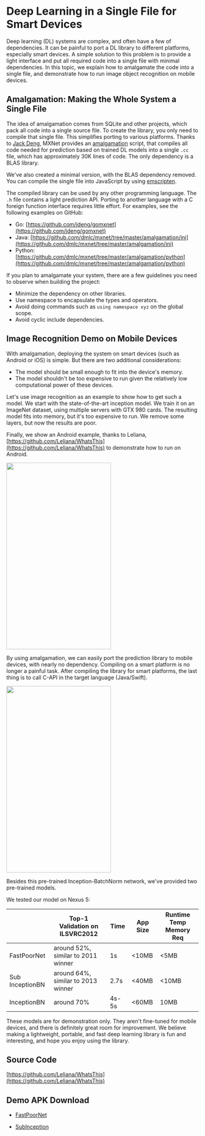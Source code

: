 # Deep Learning in a Single File for Smart Devices

Deep learning (DL) systems are complex, and often have a few of dependencies. It can be painful to port a DL library to different platforms, especially smart devices. A simple solution to this problem is to provide a light interface and put all required code into a single file with minimal dependencies. In this topic, we explain how to amalgamate the code into a single file, and demonstrate how to run image object recognition on mobile devices.

## Amalgamation: Making the Whole System a Single File

The idea of amalgamation comes from SQLite and other projects, which pack all code into a single source file. To create the library, you only need to compile that single file. This simplifies porting to various platforms. Thanks to [Jack Deng](https://github.com/jdeng), MXNet provides an [amalgamation](https://github.com/dmlc/mxnet/tree/master/amalgamation) script, that compiles all code needed for prediction based on trained DL models into a single `.cc` file, which has approximately 30K lines of code. The only dependency is a BLAS library.

We've also created a minimal version, with the BLAS dependency removed. You can compile the single file into JavaScript by using [emscripten](https://github.com/kripken/emscripten).

The compiled library can be used by any other programming language. The `.h` file contains a light prediction API. Porting to another language with a C foreign function interface requires little effort. For examples, see the following examples on GitHub:

- Go: [https://github.com/jdeng/gomxnet](https://github.com/jdeng/gomxnet)
- Java: [https://github.com/dmlc/mxnet/tree/master/amalgamation/jni](https://github.com/dmlc/mxnet/tree/master/amalgamation/jni)
- Python: [https://github.com/dmlc/mxnet/tree/master/amalgamation/python](https://github.com/dmlc/mxnet/tree/master/amalgamation/python)


If you plan to amalgamate your system, there are a few guidelines you need to observe when building the project:

- Minimize the dependency on other libraries.
- Use namespace to encapsulate the types and operators.
- Avoid doing commands such as ```using namespace xyz``` on the global scope.
- Avoid cyclic include dependencies.


## Image Recognition Demo on Mobile Devices

With amalgamation, deploying the system on smart devices (such as Android or iOS) is simple. But there are two additional considerations:

- The model should be small enough to fit into the device's memory.
- The model shouldn't be too expensive to run given the relatively low computational power of these devices.

Let's use image recognition as an example to show how to get such a model. We start with the state-of-the-art inception model. We train it on an ImageNet dataset, using multiple servers with GTX 980 cards. The resulting model fits into memory, but it's too expensive to run. We remove some layers, but now the results are poor.

Finally, we show an Android example, thanks to Leliana, [https://github.com/Leliana/WhatsThis](https://github.com/Leliana/WhatsThis) to demonstrate how to run on Android.

<img src="https://raw.githubusercontent.com/dmlc/web-data/master/mxnet/apk/subinception.png" height="488" width="274">


By using amalgamation, we can easily port the prediction library to mobile devices,  with nearly no dependency. Compiling on a smart platform is no longer a painful task. After compiling the library for smart platforms, the last thing is to call C-API in the target language (Java/Swift).

<img src="https://raw.githubusercontent.com/dmlc/web-data/master/mxnet/apk/poolnet.png" height="488" width="274">

Besides this pre-trained Inception-BatchNorm network, we've provided two  pre-trained models.

We tested our model on Nexus 5:


|                  | Top-1 Validation on ILSVRC2012      | Time  | App Size  | Runtime Temp Memory Req |
| ---------------- | ----------------------------------- | ----- | --- | ------------ |
| FastPoorNet      | around 52%, similar to 2011 winner  | 1s    | <10MB    |  <5MB               |
| Sub InceptionBN  | around 64%, similar to 2013 winner  | 2.7s  | <40MB    |  <10MB              |
| InceptionBN      | around 70%                          | 4s-5s | <60MB    | 10MB               |

These models are for demonstration only. They aren't fine-tuned for mobile devices, and there is definitely great room for improvement.  We believe making a lightweight, portable, and fast deep learning library is fun and interesting, and hope you enjoy using the library.

## Source Code
[https://github.com/Leliana/WhatsThis](https://github.com/Leliana/WhatsThis)


## Demo APK Download

- [FastPoorNet](https://github.com/dmlc/web-data/blob/master/mxnet/apk/fastpoornet.apk?raw=true)


- [SubInception](https://github.com/dmlc/web-data/blob/master/mxnet/apk/subinception.apk?raw=true)
